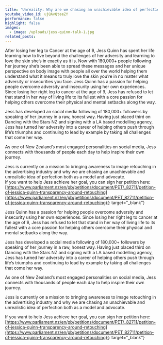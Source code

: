 ```yaml
---
title: 'Unreality: Why are we chasing an unachievable idea of perfection'
youtube_video_id: ujQAvQteeZY
performance: false
highlight: false
images:
  - image: /uploads/jess-quinn-talk-1.jpg
related_posts:
---
```


After losing her leg to Cancer at the age of 9, Jess Quinn has spent her life learning how to live beyond the challenges of her adversity and learning to love the skin she’s in exactly as it is. Now with 180,000+ people following her journey she’s been able to spread these messages and her unique perspective on body image with people all over the world helping them understand what it means to truly love the skin you’re in no matter what adversity or insecurities you face. Jess Quinn has a passion for helping people overcome adversity and insecurity using her own experiences. Since losing her right leg to cancer at the age of 9, Jess has refused to let that stand in her way of living life to its fullest with a core passion for helping others overcome their physical and mental setbacks along the way.

Jess has developed an social media following of 180,000+ followers by speaking of her journey in a raw, honest way. Having just placed third on Dancing with the Stars NZ and signing with a LA based modelling agency, Jess has turned her adversity into a career of helping others push through life’s triumphs and continuing to lead by example by taking all challenges that come her way.

As one of New Zealand’s most engaged personalities on social media, Jess connects with thousands of people each day to help inspire their own journey.

Jess is currently on a mission to bringing awareness to image retouching in the advertising industry and why we are chasing an unachievable and unrealistic idea of perfection both as a model and advocate.<br>If you want to help Jess achieve her goal, you can sign her petition here: [https://www.parliament.nz/en/pb/petitions/document/PET\_82711/petition-of-jessica-quinn-transparency-around-retouching](https://www.parliament.nz/en/pb/petitions/document/PET_82711/petition-of-jessica-quinn-transparency-around-retouching){: target="_blank"}

Jess Quinn has a passion for helping people overcome adversity and insecurity using her own experiences. Since losing her right leg to cancer at the age of 9, Jess has refused to let that stand in her way of living life to its fullest with a core passion for helping others overcome their physical and mental setbacks along the way.

Jess has developed a social media following of 180,000+ followers by speaking of her journey in a raw, honest way. Having just placed third on Dancing with the Stars NZ and signing with a LA based modelling agency, Jess has turned her adversity into a career of helping others push through life’s triumphs and continuing to lead by example by taking all challenges that come her way.

As one of New Zealand’s most engaged personalities on social media, Jess connects with thousands of people each day to help inspire their own journey.

Jess is currently on a mission to bringing awareness to image retouching in the advertising industry and why we are chasing an unachievable and unrealistic idea of perfection both as a model and advocate.

If you want to help Jess achieve her goal, you can sign her petition here: [https://www.parliament.nz/en/pb/petitions/document/PET\_82711/petition-of-jessica-quinn-transparency-around-retouching](https://www.parliament.nz/en/pb/petitions/document/PET_82711/petition-of-jessica-quinn-transparency-around-retouching){: target="_blank"}
